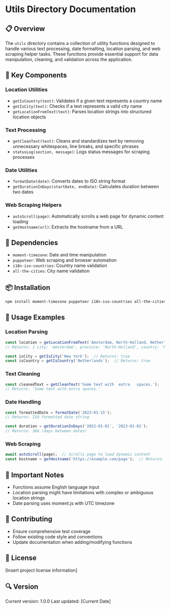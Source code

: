 # Utils Directory Documentation

## 📋 Overview

The `utils` directory contains a collection of utility functions designed to handle various text processing, date formatting, location parsing, and web scraping helper tasks. These functions provide essential support for data manipulation, cleaning, and validation across the application.

## 🚀 Key Components

### Location Utilities
- `getIsCountry(text)`: Validates if a given text represents a country name
- `getIsCity(text)`: Checks if a text represents a valid city name
- `getLocationFromText(text)`: Parses location strings into structured location objects

### Text Processing
- `getCleanText(text)`: Cleans and standardizes text by removing unnecessary whitespaces, line breaks, and specific phrases
- `statusLog(section, message)`: Logs status messages for scraping processes

### Date Utilities
- `formatDate(date)`: Converts dates to ISO string format
- `getDurationInDays(startDate, endDate)`: Calculates duration between two dates

### Web Scraping Helpers
- `autoScroll(page)`: Automatically scrolls a web page for dynamic content loading
- `getHostname(url)`: Extracts the hostname from a URL

## 🔧 Dependencies

- `moment-timezone`: Date and time manipulation
- `puppeteer`: Web scraping and browser automation
- `i18n-iso-countries`: Country name validation
- `all-the-cities`: City name validation

## 📦 Installation

```bash
npm install moment-timezone puppeteer i18n-iso-countries all-the-cities
```

## 🎯 Usage Examples

### Location Parsing
```typescript
const location = getLocationFromText('Amsterdam, North-Holland, Netherlands');
// Returns: { city: 'Amsterdam', province: 'North-Holland', country: 'Netherlands' }

const isCity = getIsCity('New York');  // Returns: true
const isCountry = getIsCountry('Netherlands');  // Returns: true
```

### Text Cleaning
```typescript
const cleanedText = getCleanText('Some text with  extra   spaces.');
// Returns: 'Some text with extra spaces.'
```

### Date Handling
```typescript
const formattedDate = formatDate('2023-01-15');
// Returns: ISO formatted date string

const duration = getDurationInDays('2022-01-01', '2023-01-01');
// Returns: 366 (days between dates)
```

### Web Scraping
```typescript
await autoScroll(page);  // Scrolls page to load dynamic content
const hostname = getHostname('https://example.com/page');  // Returns: 'example.com'
```

## 🚨 Important Notes

- Functions assume English language input
- Location parsing might have limitations with complex or ambiguous location strings
- Date parsing uses moment.js with UTC timezone

## 🤝 Contributing

- Ensure comprehensive test coverage
- Follow existing code style and conventions
- Update documentation when adding/modifying functions

## 📜 License

[Insert project license information]

## 🔍 Version

Current version: 1.0.0
Last updated: [Current Date]